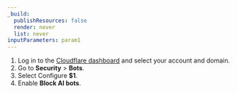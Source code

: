 ```yaml
---
_build:
  publishResources: false
  render: never
  list: never
inputParameters: param1
---
```


1. Log in to the [Cloudflare dashboard](https://dash.cloudflare.com/) and select your account and domain.
2. Go to **Security** > **Bots**. 
3. Select Configure **$1**.
4. Enable **Block AI bots**. 